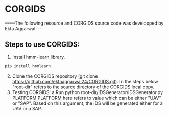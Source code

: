 # CORGIDS

-----The following resource and CORGIDS source code was developped by Ekta Aggarwal----

## Steps to use CORGIDS:
1. Install hmm-learn library.
```bash
pip install hmmlearn
```
2. Clone the CORGIDS repository (git clone https://github.com/ektaaggarwal24/CORGIDS.git). In the steps below "root-dir" refers to the source directory of the CORGIDS local copy.
3. Testing CORGIDS:
	a.Run python root-dir/IDSGenerator/IDSGenerator.py PLATFORM
	PLATFORM here refers to value which can be either "UAV" or "SAP". Based on this argument, the IDS will be generated either for a UAV or a SAP.
 
